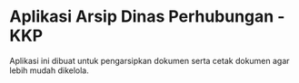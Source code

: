 # Aplikasi Arsip Dinas Perhubungan - KKP

Aplikasi ini dibuat untuk pengarsipkan dokumen serta cetak dokumen agar lebih mudah dikelola.
